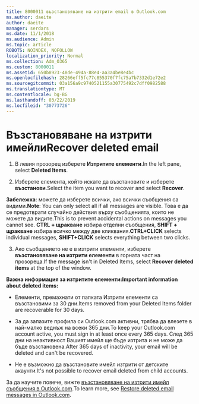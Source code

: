 ```yaml
---
title: 8000011 възстановяване на изтрити email в Outlook.com
ms.author: daeite
author: daeite
manager: serdars
ms.date: 11/1/2018
ms.audience: Admin
ms.topic: article
ROBOTS: NOINDEX, NOFOLLOW
localization_priority: Normal
ms.collection: Adm_O365
ms.custom: 8000011
ms.assetid: 650b8923-48de-494a-88e4-aa3a4be8e4bc
ms.openlocfilehash: 28266eff5fc77c855370f7fc75a7b7332d1e72e2
ms.sourcegitcommit: 03a156a9c9740521155a30775492c7dff0982588
ms.translationtype: MT
ms.contentlocale: bg-BG
ms.lasthandoff: 03/22/2019
ms.locfileid: "30773726"
---
```

# <a name="recover-deleted-email"></a><span data-ttu-id="d6b9f-102">Възстановяване на изтрити имейли</span><span class="sxs-lookup"><span data-stu-id="d6b9f-102">Recover deleted email</span></span>

1. <span data-ttu-id="d6b9f-103">В левия прозорец изберете **Изтритите елементи**.</span><span class="sxs-lookup"><span data-stu-id="d6b9f-103">In the left pane, select **Deleted Items**.</span></span> 
    
2. <span data-ttu-id="d6b9f-104">Изберете елемента, който искате да възстановите и изберете **възстанови**.</span><span class="sxs-lookup"><span data-stu-id="d6b9f-104">Select the item you want to recover and select **Recover**.</span></span> 
  
 <span data-ttu-id="d6b9f-105">**Забележка**: можете да изберете всички, ако всички съобщения са видими.</span><span class="sxs-lookup"><span data-stu-id="d6b9f-105">**Note**: You can only select all if all messages are visible.</span></span> <span data-ttu-id="d6b9f-106">Това е да се предотврати случайно действия върху съобщенията, които не можете да видите.</span><span class="sxs-lookup"><span data-stu-id="d6b9f-106">This is to prevent accidental actions on messages you cannot see.</span></span> <span data-ttu-id="d6b9f-107">**CTRL + щракване** избира отделни съобщения, **SHIFT + щракване** избира всичко между две кликвания.</span><span class="sxs-lookup"><span data-stu-id="d6b9f-107">**CTRL+CLICK** selects individual messages, **SHIFT+CLICK** selects everything between two clicks.</span></span> 
    
3. <span data-ttu-id="d6b9f-108">Ако съобщението не е в изтрити елементи, изберете **възстановяване на изтрити елементи** в горната част на прозореца.</span><span class="sxs-lookup"><span data-stu-id="d6b9f-108">If the message isn't in Deleted Items, select **Recover deleted items** at the top of the window.</span></span> 
    
 <span data-ttu-id="d6b9f-109">**Важна информация за изтритите елементи:**</span><span class="sxs-lookup"><span data-stu-id="d6b9f-109">**Important information about deleted items:**</span></span>
  
- <span data-ttu-id="d6b9f-110">Елементи, премахнати от папката Изтрити елементи са възстановими за 30 дни.</span><span class="sxs-lookup"><span data-stu-id="d6b9f-110">Items removed from your Deleted Items folder are recoverable for 30 days.</span></span>
    
- <span data-ttu-id="d6b9f-111">За да запазите профила си Outlook.com активни, трябва да влезете в най-малко веднъж на всеки 365 дни.</span><span class="sxs-lookup"><span data-stu-id="d6b9f-111">To keep your Outlook.com account active, you must sign in at least once every 365 days.</span></span> <span data-ttu-id="d6b9f-112">След 365 дни на неактивност Вашият имейл ще бъде изтрита и не може да бъде възстановена.</span><span class="sxs-lookup"><span data-stu-id="d6b9f-112">After 365 days of inactivity, your email will be deleted and can't be recovered.</span></span>
    
- <span data-ttu-id="d6b9f-113">Не е възможно да възстановите имейл изтрити от детските акаунти.</span><span class="sxs-lookup"><span data-stu-id="d6b9f-113">It's not possible to recover email deleted from child accounts.</span></span>
    
<span data-ttu-id="d6b9f-114">За да научите повече, вижте [възстановяване на изтрити имейл съобщения в Outlook.com](https://go.microsoft.com/fwlink/p/?linkid=873117).</span><span class="sxs-lookup"><span data-stu-id="d6b9f-114">To learn more, see [Restore deleted email messages in Outlook.com](https://go.microsoft.com/fwlink/p/?linkid=873117).</span></span>
  

